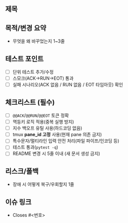 ## 제목
<!-- 간단·명확(기능 1개=PR 1개) -->

## 목적/변경 요약
- 무엇을 왜 바꾸었는지 1~3줄

## 테스트 포인트
- [ ] 단위 테스트 추가/수정
- [ ] 스모크(ACK→RUN→EOT) 통과
- [ ] 실패 시나리오(ACK 없음 / RUN 없음 / EOT 타임아웃) 확인

## 체크리스트 (필수)
- [ ] `@@ACK`/`@@RUN`/`@@EOT` 토큰 정확
- [ ] 멱등키 로직 적용(중복 실행 방지)
- [ ] 지수 백오프 유틸 사용(하드코딩 없음)
- [ ] tmux **pane_id 고정** 사용(현재 pane 의존 금지)
- [ ] 특수문자/멀티라인 입력 안전 처리(파일 파이프/인코딩 등)
- [ ] 테스트 통과(`pytest -q`)
- [ ] README 변경 시 5줄 이내 (새 문서 생성 금지)

## 리스크/폴백
- 장애 시 어떻게 복구/우회할지 1줄

## 이슈 링크
- Closes #<번호>